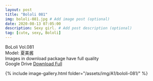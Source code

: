 ```yaml
---
layout: post
title: "Bololi 081"
img: bololi-081.jpg # Add image post (optional)
date: 2020-08-13 07:05:00
description: Sexy girl. # Add post description (optional)
tag: [cute, sexy, Bololi]
---
```

BoLoli Vol.081  
Model: 夏美酱                                                    
Images in download package have full quality                    
Google Drive [Download Full](http://gestyy.com/ewLwws)

{% include image-gallery.html folder="/assets/img/A1/bololi-081/" %}
